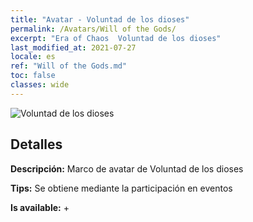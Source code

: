 ```yaml
---
title: "Avatar - Voluntad de los dioses"
permalink: /Avatars/Will of the Gods/
excerpt: "Era of Chaos  Voluntad de los dioses"
last_modified_at: 2021-07-27
locale: es
ref: "Will of the Gods.md"
toc: false
classes: wide
---
```

 ![Voluntad de los dioses](/images/a/avatarFrame_30.png)

## Detalles

 **Descripción:** Marco de avatar de Voluntad de los dioses 

 **Tips:** Se obtiene mediante la participación en eventos 

 **Is available:**  + 

